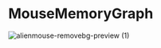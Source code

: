 # MouseMemoryGraph
![alienmouse-removebg-preview (1)](https://github.com/user-attachments/assets/a4a84353-5006-41d0-8f31-205e0a2b9675)

